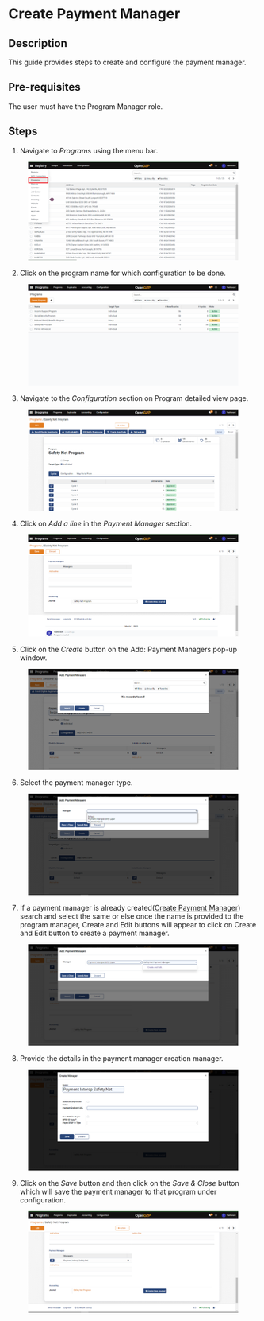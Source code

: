# Create Payment Manager

## Description

This guide provides steps to create and configure the payment manager.

## Pre-requisites

The user must have the Program Manager role.

## Steps

1. Navigate to _Programs_ using the menu bar.

<figure><img src="../../.gitbook/assets/programs.png" alt=""><figcaption></figcaption></figure>

2. Click on the program name for which configuration to be done.

<figure><img src="../../.gitbook/assets/program-list-view-page.png" alt=""><figcaption></figcaption></figure>

3. Navigate to the _Configuration_ section on Program detailed view page.

<figure><img src="../../.gitbook/assets/program-detailed-view.png" alt=""><figcaption></figcaption></figure>

4. Click on _Add a line_ in the _Payment Manager_ section.

<figure><img src="../../.gitbook/assets/payment-manager.png" alt=""><figcaption></figcaption></figure>

5. Click on the _Create_ button on the Add: Payment Managers pop-up window.

<figure><img src="../../.gitbook/assets/add-payment-manager.png" alt=""><figcaption></figcaption></figure>

6. Select the payment manager type.

<figure><img src="../../.gitbook/assets/payment-method.png" alt=""><figcaption></figcaption></figure>

7. If a payment manager is already created([Create Payment Manager](create-payment-manager-1/)) search and select the same or else once the name is provided to the program manager, Create and Edit buttons will appear to click on Create and Edit button to create a payment manager.

<figure><img src="../../.gitbook/assets/payment-manager-name.png" alt=""><figcaption></figcaption></figure>

8. Provide the details in the payment manager creation manager.&#x20;

<figure><img src="../../.gitbook/assets/payment-manager-create.png" alt=""><figcaption></figcaption></figure>

9. Click on the _Save_ button and then click on the _Save & Close_ button which will save the payment manager to that program under configuration.

<figure><img src="../../.gitbook/assets/payment-manager-added.png" alt=""><figcaption></figcaption></figure>
